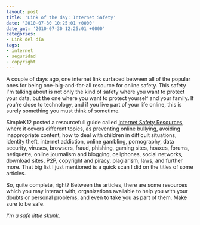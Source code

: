```yaml
---
layout: post
title: 'Link of the day: Internet Safety'
date: '2010-07-30 10:25:01 +0000'
date_gmt: '2010-07-30 12:25:01 +0000'
categories:
- Link del día
tags:
- internet
- seguridad
- copyright
---
```


A couple of days ago, one internet link surfaced between all of the popular ones for being one-big-and-for-all resource for online safety. This safety I'm talking about is not only the kind of safety where you want to protect your data, but the one where you want to protect yourself and your family. If you're close to technology, and if you live part of your life online, this is surely something you must think of sometime.

SimpleK12 posted a resourcefull guide called [Internet Safety Resources](http://www.simplek12.com/internetsafety), where it covers different topics, as preventing online bullying, avoiding inappropriate content, how to deal with children in difficult situations, identity theft, internet addiction, online gambling, pornography, data security, viruses, browsers, fraud, phishing, gaming sites, hoaxes, forums, netiquette, online journalism and blogging, cellphones, social networks, download sites, P2P, copyright and piracy, plagiarism, laws, and further more. That big list I just mentioned is a quick scan I did on the titles of some articles.

So, quite complete, right? Between the articles, there are some resources which you may interact with, organizations available to help you with your doubts or personal problems, and even to take you as part of them. Make sure to be safe.

_I'm a safe little skunk._
